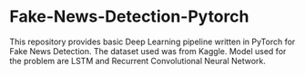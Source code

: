 # Fake-News-Detection-Pytorch
This repository provides basic Deep Learning pipeline written in PyTorch for Fake News Detection. The dataset used was from Kaggle. Model used for the problem are LSTM and Recurrent Convolutional Neural Network.
